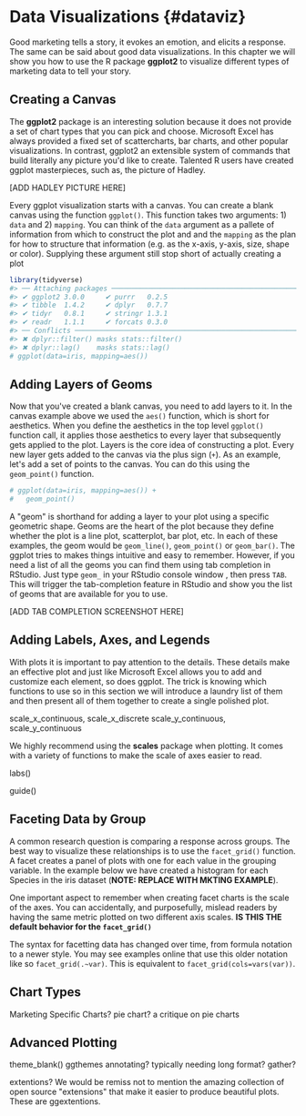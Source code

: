 
# Data Visualizations {#dataviz}

Good marketing tells a story, it evokes an emotion, and elicits a response. The same 
can be said about good data visualizations. In this chapter we will show you how 
to use the R package **ggplot2** to visualize different types of marketing data to 
tell your story.

## Creating a Canvas

The **ggplot2** package is an interesting solution because it does not provide a set of 
chart types that you can pick and choose. Microsoft Excel has always provided a 
fixed set of scattercharts, bar charts, and other popular visualizations. 
In contrast, ggplot2 an extensible system of commands that build literally any 
picture you'd like to create. Talented R users have created ggplot masterpieces, 
such as, the picture of Hadley. 

[ADD HADLEY PICTURE HERE]

Every ggplot visualization starts with a canvas. You can create a blank canvas using the 
function `ggplot()`. This function takes two arguments: 1) `data` and 2) `mapping`. 
You can think of the `data` argument as a pallete of information from which to construct 
the plot and and the `mapping` as the plan for how to structure that information (e.g. 
as the x-axis, y-axis, size, shape or color). Supplying these argument still stop 
short of actually creating a plot


```r
library(tidyverse)
#> ── Attaching packages ───────────────────────────────────────────────────────────────────────────── tidyverse 1.2.1 ──
#> ✔ ggplot2 3.0.0     ✔ purrr   0.2.5
#> ✔ tibble  1.4.2     ✔ dplyr   0.7.7
#> ✔ tidyr   0.8.1     ✔ stringr 1.3.1
#> ✔ readr   1.1.1     ✔ forcats 0.3.0
#> ── Conflicts ──────────────────────────────────────────────────────────────────────────────── tidyverse_conflicts() ──
#> ✖ dplyr::filter() masks stats::filter()
#> ✖ dplyr::lag()    masks stats::lag()
# ggplot(data=iris, mapping=aes())
```

## Adding Layers of Geoms

Now that you've created a blank canvas, you need to add layers to it. In the canvas example 
above we used the `aes()` function, which is short for aesthetics. When you define the 
aesthetics in the top level `ggplot()` function call, it applies those aesthetics to 
every layer that subsequently gets applied to the plot. Layers is the core idea of 
constructing a plot. Every new layer gets added to the canvas via the plus sign 
(`+`). As an example, let's add a set of points to the canvas. You can do this 
using the `geom_point()` function. 


```r
# ggplot(data=iris, mapping=aes()) + 
#   geom_point()
```

A "geom" is shorthand for adding a layer to your plot using a specific geometric shape. 
Geoms are the heart of the plot because they define whether the plot is a line plot, 
scatterplot, bar plot, etc. In each of these examples, the geom would be `geom_line()`, 
`geom_point()` or `geom_bar()`. The ggplot tries to makes things intuitive and easy to remember. 
However, if you need a list of all the geoms you can find them using tab completion 
in RStudio. Just type `geom_` in your RStudio console window , then press `TAB`. 
This will trigger the tab-completion feature in RStudio and show you the list of 
geoms that are available for you to use. 

[ADD TAB COMPLETION SCREENSHOT HERE]

## Adding Labels, Axes, and Legends

With plots it is important to pay attention to the details. These details make an 
effective plot and just like Microsoft Excel allows you to add and customize each 
element, so does ggplot. The trick is knowing which functions to use so in this 
section we will introduce a laundry list of them and then present all of them 
together to create a single polished plot. 

scale_x_continuous, scale_x_discrete
scale_y_continuous, scale_y_continuous

We highly recommend using the **scales** package when plotting. It comes with a variety 
of functions to make the scale of axes easier to read.

labs()

guide()

## Faceting Data by Group

A common research question is comparing a response across groups. The best way to 
visualize these relationships is to use the `facet_grid()` function. A facet 
creates a panel of plots with one for each value in the grouping variable. In the 
example below we have created a histogram for each Species in the iris dataset (**NOTE: 
REPLACE WITH MKTING EXAMPLE**).



One important aspect to remember when creating facet charts is the scale of the 
axes. You can accidentally, and purposefully, mislead readers by having the same 
metric plotted on two different axis scales. **IS THIS THE default behavior for the 
`facet_grid()`**

The syntax for facetting data has changed over time, from formula notation to a newer 
style. You may see examples online that use this older notation like so `facet_grid(.~var)`. This is equivalent to `facet_grid(cols=vars(var))`.

## Chart Types

Marketing Specific Charts?
pie chart? a critique on pie charts

## Advanced Plotting

theme_blank()
ggthemes
annotating?
typically needing long format? gather?

extentions?
We would be remiss not to mention the amazing collection of open source "extensions" 
that make it easier to produce beautiful plots. These are ggextentions. 
